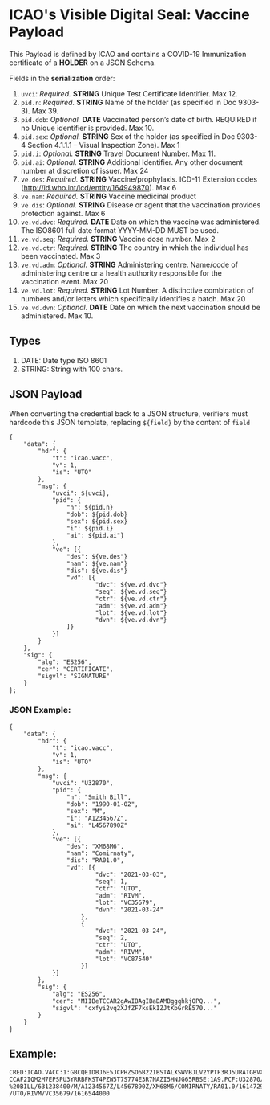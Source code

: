 # **ICAO's Visible Digital Seal: Vaccine** Payload

This Payload is defined by ICAO and contains a COVID-19 Immunization certificate of a **HOLDER** on a JSON Schema.

Fields in the **serialization** order:

1. `uvci`: *Required.* **STRING** Unique Test Certificate Identifier. Max 12.
1. `pid.n`: *Required.* **STRING** Name of the holder (as specified in Doc 9303-3). Max 39.
1. `pid.dob`: *Optional.* **DATE** Vaccinated person’s date of birth. REQUIRED if no Unique identifier is provided. Max 10.
1. `pid.sex`: *Optional.* **STRING** Sex of the holder (as specified in Doc 9303-4 Section 4.1.1.1 – Visual Inspection Zone). Max 1
1. `pid.i`: *Optional.* **STRING** Travel Document Number. Max 11. 
1. `pid.ai`: *Optional.*  **STRING** Additional Identifier. Any other document number at discretion of issuer. Max 24
1. `ve.des`: *Required.* **STRING** Vaccine/prophylaxis. ICD-11 Extension codes (http://id.who.int/icd/entity/164949870). Max 6
1. `ve.nam`: *Required.* **STRING** Vaccine medicinal product 
1. `ve.dis`: *Optional.* **STRING** Disease or agent that the vaccination provides protection against. Max 6
1. `ve.vd.dvc`: *Required.* **DATE** Date on which the vaccine was administered. The ISO8601 full date format YYYY-MM-DD MUST be used.
1. `ve.vd.seq`: *Required.* **STRING** Vaccine dose number. Max 2
1. `ve.vd.ctr`: *Required.* **STRING** The country in which the individual has been vaccinated. Max 3
1. `ve.vd.adm`: *Optional.* **STRING** Administering centre. Name/code of administering centre or a health authority responsible for the vaccination event. Max 20
1. `ve.vd.lot`: *Required.* **STRING** Lot Number. A distinctive combination of numbers and/or letters which specifically identifies a batch. Max 20
1. `ve.vd.dvn`: *Optional.* **DATE** Date on which the next vaccination should be administered. Max 10. 

## Types

1. DATE: Date type ISO 8601
1. STRING: String with 100 chars. 

## JSON Payload
When converting the credential back to a JSON structure, verifiers must hardcode this JSON template, replacing `${field}` by the content of `field`
```
{
    "data": {
        "hdr": {
            "t": "icao.vacc",
            "v": 1,
            "is": "UTO"
        },
        "msg": {
            "uvci": ${uvci},
            "pid": {
                "n": ${pid.n}
                "dob": ${pid.dob}
                "sex": ${pid.sex}
                "i": ${pid.i}
                "ai": ${pid.ai"}
            },
            "ve": [{
                "des": ${ve.des"}
                "nam": ${ve.nam"}
                "dis": ${ve.dis"}
                "vd": [{
                        "dvc": ${ve.vd.dvc"}
                        "seq": ${ve.vd.seq"}
                        "ctr": ${ve.vd.ctr"}
                        "adm": ${ve.vd.adm"}
                        "lot": ${ve.vd.lot"}
                        "dvn": ${ve.vd.dvn"}
                ]}
            }]
        }
    },
    "sig": {
        "alg": "ES256",
        "cer": "CERTIFICATE",
        "sigvl": "SIGNATURE"
    }
};
```

### JSON Example:
```
{
    "data": {
        "hdr": {
            "t": "icao.vacc",
            "v": 1,
            "is": "UTO"
        },
        "msg": {
            "uvci": "U32870",
            "pid": {
                "n": "Smith Bill",
                "dob": "1990-01-02",
                "sex": "M",
                "i": "A1234567Z",
                "ai": "L4567890Z"
            },
            "ve": [{
                "des": "XM68M6",
                "nam": "Comirnaty",
                "dis": "RA01.0",
                "vd": [{
                        "dvc": "2021-03-03",
                        "seq": 1,
                        "ctr": "UTO",
                        "adm": "RIVM",
                        "lot": "VC35679",
                        "dvn": "2021-03-24"
                    },
                    {
                        "dvc": "2021-03-24",
                        "seq": 2,
                        "ctr": "UTO",
                        "adm": "RIVM",
                        "lot": "VC87540"
                    }]
            }]
        },
        "sig": {
            "alg": "ES256",
            "cer": "MIIBeTCCAR2gAwIBAgIBaDAMBggqhkjOPQ...",
            "sigvl": "cxfyi2vq2XJfZF7ksEkIZJtKbGrRE570..."
        }
    }
}
```

## Example:
```
CRED:ICAO.VACC:1:GBCQEIDBJ6E5JCPHZSO6B22IBSTALXSWVBJLV2YPTF3RJ5URATGBVXXGTYB
CCAF2IQM2M7EPSPU3YRRBFKST4PZW5T7S774E3R7NAZI5HNJG65RBSE:1A9.PCF:U32870/SMITH
%20BILL/631238400/M/A1234567Z/L4567890Z/XM68M6/COMIRNATY/RA01.0/1614729600/1
/UTO/RIVM/VC35679/1616544000
``` 